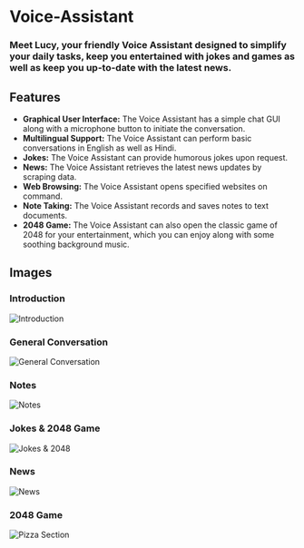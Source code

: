 # Voice-Assistant

### Meet Lucy, your friendly Voice Assistant designed to simplify your daily tasks, keep you entertained with jokes and games as well as keep you up-to-date with the latest news.

## Features

- **Graphical User Interface:** The Voice Assistant has a simple chat GUI along with a microphone button to initiate the conversation.
- **Multilingual Support:** The Voice Assistant can perform basic conversations in English as well as Hindi.
- **Jokes:** The Voice Assistant can provide humorous jokes upon request.
- **News:** The Voice Assistant retrieves the latest news updates by scraping data.
- **Web Browsing:** The Voice Assistant opens specified websites on command.
- **Note Taking:** The Voice Assistant records and saves notes to text documents.
- **2048 Game:** The Voice Assistant can also open the classic game of 2048 for your entertainment, which you can enjoy along with some soothing background music.

## Images

### Introduction
![Introduction](/Images/Intro.png)

### General Conversation
![General Conversation](/Images/General_Conversation.png)

### Notes
![Notes](/Images/Notes.png)

### Jokes & 2048 Game
![Jokes & 2048](/Images/Jokes&2048.png)

### News
![News](/Images/News.png)

### 2048 Game
![Pizza Section](/Images/2048_Game.png)